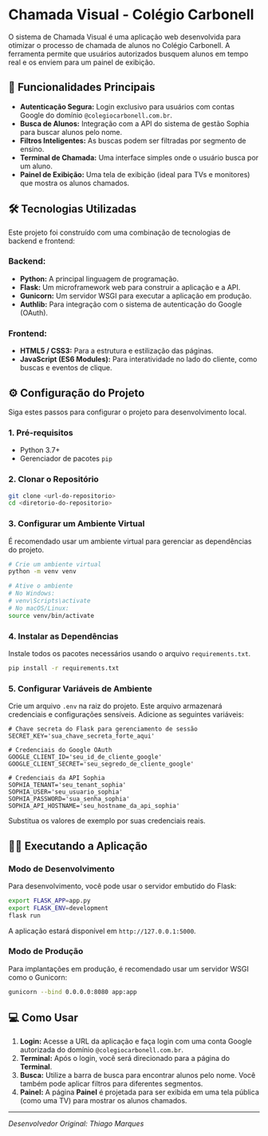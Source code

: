 # Chamada Visual - Colégio Carbonell

O sistema de Chamada Visual é uma aplicação web desenvolvida para otimizar o processo de chamada de alunos no Colégio Carbonell. A ferramenta permite que usuários autorizados busquem alunos em tempo real e os enviem para um painel de exibição.

## 🚀 Funcionalidades Principais

*   **Autenticação Segura:** Login exclusivo para usuários com contas Google do domínio `@colegiocarbonell.com.br`.
*   **Busca de Alunos:** Integração com a API do sistema de gestão Sophia para buscar alunos pelo nome.
*   **Filtros Inteligentes:** As buscas podem ser filtradas por segmento de ensino.
*   **Terminal de Chamada:** Uma interface simples onde o usuário busca por um aluno.
*   **Painel de Exibição:** Uma tela de exibição (ideal para TVs e monitores) que mostra os alunos chamados.

## 🛠️ Tecnologias Utilizadas

Este projeto foi construído com uma combinação de tecnologias de backend e frontend:

### Backend:

*   **Python:** A principal linguagem de programação.
*   **Flask:** Um microframework web para construir a aplicação e a API.
*   **Gunicorn:** Um servidor WSGI para executar a aplicação em produção.
*   **Authlib:** Para integração com o sistema de autenticação do Google (OAuth).

### Frontend:

*   **HTML5 / CSS3:** Para a estrutura e estilização das páginas.
*   **JavaScript (ES6 Modules):** Para interatividade no lado do cliente, como buscas e eventos de clique.

## ⚙️ Configuração do Projeto

Siga estes passos para configurar o projeto para desenvolvimento local.

### 1. Pré-requisitos

*   Python 3.7+
*   Gerenciador de pacotes `pip`

### 2. Clonar o Repositório

```bash
git clone <url-do-repositorio>
cd <diretorio-do-repositorio>
```

### 3. Configurar um Ambiente Virtual

É recomendado usar um ambiente virtual para gerenciar as dependências do projeto.

```bash
# Crie um ambiente virtual
python -m venv venv

# Ative o ambiente
# No Windows:
# venv\Scripts\activate
# No macOS/Linux:
source venv/bin/activate
```

### 4. Instalar as Dependências

Instale todos os pacotes necessários usando o arquivo `requirements.txt`.

```bash
pip install -r requirements.txt
```

### 5. Configurar Variáveis de Ambiente

Crie um arquivo `.env` na raiz do projeto. Este arquivo armazenará credenciais e configurações sensíveis. Adicione as seguintes variáveis:

```
# Chave secreta do Flask para gerenciamento de sessão
SECRET_KEY='sua_chave_secreta_forte_aqui'

# Credenciais do Google OAuth
GOOGLE_CLIENT_ID='seu_id_de_cliente_google'
GOOGLE_CLIENT_SECRET='seu_segredo_de_cliente_google'

# Credenciais da API Sophia
SOPHIA_TENANT='seu_tenant_sophia'
SOPHIA_USER='seu_usuario_sophia'
SOPHIA_PASSWORD='sua_senha_sophia'
SOPHIA_API_HOSTNAME='seu_hostname_da_api_sophia'
```

Substitua os valores de exemplo por suas credenciais reais.

## 🏃‍♀️ Executando a Aplicação

### Modo de Desenvolvimento

Para desenvolvimento, você pode usar o servidor embutido do Flask:

```bash
export FLASK_APP=app.py
export FLASK_ENV=development
flask run
```

A aplicação estará disponível em `http://127.0.0.1:5000`.

### Modo de Produção

Para implantações em produção, é recomendado usar um servidor WSGI como o Gunicorn:

```bash
gunicorn --bind 0.0.0.0:8080 app:app
```

## 💻 Como Usar

1.  **Login:** Acesse a URL da aplicação e faça login com uma conta Google autorizada do domínio `@colegiocarbonell.com.br`.
2.  **Terminal:** Após o login, você será direcionado para a página do **Terminal**.
3.  **Busca:** Utilize a barra de busca para encontrar alunos pelo nome. Você também pode aplicar filtros para diferentes segmentos.
4.  **Painel:** A página **Painel** é projetada para ser exibida em uma tela pública (como uma TV) para mostrar os alunos chamados.

---
*Desenvolvedor Original: Thiago Marques*